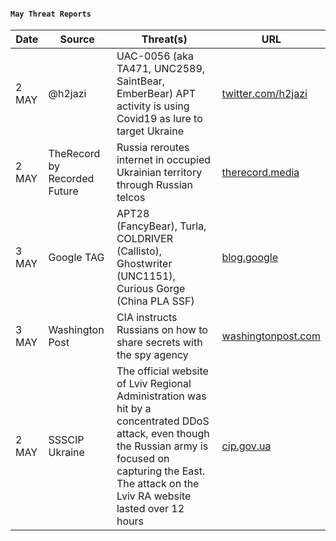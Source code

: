 #### `May Threat Reports`
| Date | Source | Threat(s) | URL |
| --- | --- | --- | --- |
| 2 MAY | @h2jazi | UAC-0056 (aka TA471, UNC2589, SaintBear, EmberBear) APT activity is using Covid19 as lure to target Ukraine  | [twitter.com/h2jazi](https://twitter.com/h2jazi/status/1520934029519949824) |
| 2 MAY | TheRecord by Recorded Future | Russia reroutes internet in occupied Ukrainian territory through Russian telcos | [therecord.media](https://therecord.media/ukraine-internet-blackout-kherson-skynet-russia/) |
| 3 MAY | Google TAG | APT28 (FancyBear), Turla, COLDRIVER (Callisto), Ghostwriter (UNC1151), Curious Gorge (China PLA SSF) | [blog.google](https://blog.google/threat-analysis-group/update-on-cyber-activity-in-eastern-europe/) |
| 3 MAY | Washington Post | CIA instructs Russians on how to share secrets with the spy agency | [washingtonpost.com](https://www.washingtonpost.com/national-security/2022/05/03/cia-russia-agents-recruitment-ukraine/) |
| 2 MAY | SSSCIP Ukraine | The official website of Lviv Regional Administration was hit by a concentrated DDoS attack, even though the Russian army is focused on capturing the East. The attack on the Lviv RA website lasted over 12 hours | [cip.gov.ua](https://cip.gov.ua/en/news/rosiiski-khakeri-atakuyut-informaciini-sistemi-po-vsii-krayini-adzhe-meta-rosiyi-zavoyuvati-vsyu-ukrayinu-a-ne-tilki-yiyi-skhid) |
